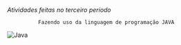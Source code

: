 *Atividades feitas no terceiro período*


              Fazendo uso da linguagem de programação JAVA

![Java](https://encrypted-tbn0.gstatic.com/images?q=tbn:ANd9GcSv_al5pqaDdDHWONxiCA-B1mjpNdbA8fEe8g&usqp=CAU)
